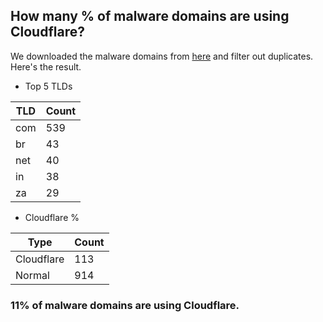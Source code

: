 ## How many % of malware domains are using Cloudflare?


We downloaded the malware domains from [here](https://urlhaus.abuse.ch) and filter out duplicates.
Here's the result.


[//]: # (start replacement)


- Top 5 TLDs

| TLD | Count |
| --- | --- |
| com | 539 |
| br | 43 |
| net | 40 |
| in | 38 |
| za | 29 |


- Cloudflare %

| Type | Count |
| --- | --- |
| Cloudflare | 113 |
| Normal | 914 |


### 11% of malware domains are using Cloudflare.